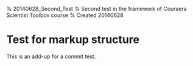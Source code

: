 % 20140628_Second_Test
% Second test in the framework of Coursera Scientist Toolbox course
% Created 20140628

# Test for markup structure

This is an add-up for a commit test.
